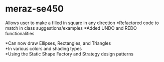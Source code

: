 # meraz-se450
Allows user to make a filled in square in any direction
*Refactored code to match in class suggestions/examples
*Added UNDO and REDO functionalities 
<p>*Can now draw Ellipses, Rectangles, and Triangles<br>
*In various colors and shading types<br>
*Using the Static Shape Factory and Strategy design patterns<br>